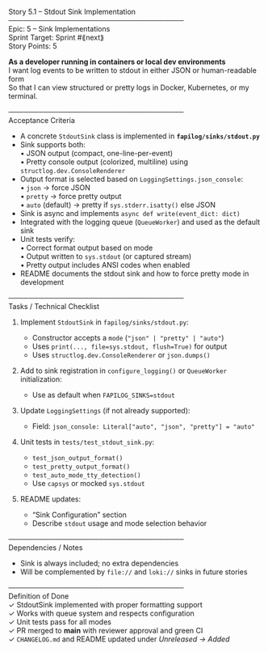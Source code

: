 Story 5.1 – Stdout Sink Implementation  
───────────────────────────────────  
Epic: 5 – Sink Implementations  
Sprint Target: Sprint #⟪next⟫  
Story Points: 5

**As a developer running in containers or local dev environments**  
I want log events to be written to stdout in either JSON or human-readable form  
So that I can view structured or pretty logs in Docker, Kubernetes, or my terminal.

───────────────────────────────────  
Acceptance Criteria

- A concrete `StdoutSink` class is implemented in **`fapilog/sinks/stdout.py`**
- Sink supports both:  
  • JSON output (compact, one-line-per-event)  
  • Pretty console output (colorized, multiline) using `structlog.dev.ConsoleRenderer`
- Output format is selected based on `LoggingSettings.json_console`:  
  • `json` → force JSON  
  • `pretty` → force pretty output  
  • `auto` (default) → pretty if `sys.stderr.isatty()` else JSON
- Sink is async and implements `async def write(event_dict: dict)`
- Integrated with the logging queue (`QueueWorker`) and used as the default sink
- Unit tests verify:  
  • Correct format output based on mode  
  • Output written to `sys.stdout` (or captured stream)  
  • Pretty output includes ANSI codes when enabled
- README documents the stdout sink and how to force pretty mode in development

───────────────────────────────────  
Tasks / Technical Checklist

1. Implement `StdoutSink` in `fapilog/sinks/stdout.py`:

   - Constructor accepts a `mode` (`"json" | "pretty" | "auto"`)
   - Uses `print(..., file=sys.stdout, flush=True)` for output
   - Uses `structlog.dev.ConsoleRenderer` or `json.dumps()`

2. Add to sink registration in `configure_logging()` or `QueueWorker` initialization:

   - Use as default when `FAPILOG_SINKS=stdout`

3. Update `LoggingSettings` (if not already supported):

   - Field: `json_console: Literal["auto", "json", "pretty"] = "auto"`

4. Unit tests in `tests/test_stdout_sink.py`:

   - `test_json_output_format()`
   - `test_pretty_output_format()`
   - `test_auto_mode_tty_detection()`
   - Use `capsys` or mocked `sys.stdout`

5. README updates:
   - “Sink Configuration” section
   - Describe `stdout` usage and mode selection behavior

───────────────────────────────────  
Dependencies / Notes

- Sink is always included; no extra dependencies
- Will be complemented by `file://` and `loki://` sinks in future stories

───────────────────────────────────  
Definition of Done  
✓ StdoutSink implemented with proper formatting support  
✓ Works with queue system and respects configuration  
✓ Unit tests pass for all modes  
✓ PR merged to **main** with reviewer approval and green CI  
✓ `CHANGELOG.md` and README updated under _Unreleased → Added_
